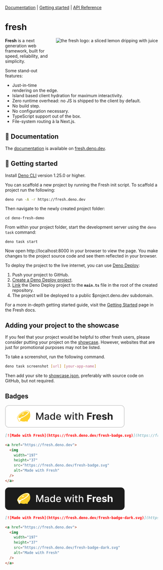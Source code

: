 [Documentation](#-documentation) | [Getting started](#-getting-started) |
[API Reference](https://deno.land/x/fresh?doc)

# fresh

<img align="right" src="https://fresh.deno.dev/logo.svg" height="150px" alt="the fresh logo: a sliced lemon dripping with juice">

**Fresh** is a next generation web framework, built for speed, reliability, and
simplicity.

Some stand-out features:

- Just-in-time rendering on the edge.
- Island based client hydration for maximum interactivity.
- Zero runtime overhead: no JS is shipped to the client by default.
- No build step.
- No configuration necessary.
- TypeScript support out of the box.
- File-system routing à la Next.js.

## 📖 Documentation

The [documentation](https://fresh.deno.dev/docs/) is available on
[fresh.deno.dev](https://fresh.deno.dev/).

## 🚀 Getting started

Install [Deno CLI](https://deno.land/) version 1.25.0 or higher.

You can scaffold a new project by running the Fresh init script. To scaffold a
project run the following:

```sh
deno run -A -r https://fresh.deno.dev
```

Then navigate to the newly created project folder:

```
cd deno-fresh-demo
```

From within your project folder, start the development server using the
`deno task` command:

```
deno task start
```

Now open http://localhost:8000 in your browser to view the page. You make
changes to the project source code and see them reflected in your browser.

To deploy the project to the live internet, you can use
[Deno Deploy](https://deno.com/deploy):

1. Push your project to GitHub.
2. [Create a Deno Deploy project](https://dash.deno.com/new).
3. [Link](https://deno.com/deploy/docs/projects#enabling) the Deno Deploy
   project to the **`main.ts`** file in the root of the created repository.
4. The project will be deployed to a public $project.deno.dev subdomain.

For a more in-depth getting started guide, visit the
[Getting Started](https://fresh.deno.dev/docs/getting-started) page in the Fresh
docs.

## Adding your project to the showcase

If you feel that your project would be helpful to other fresh users, please
consider putting your project on the
[showcase](https://fresh.deno.dev/showcase). However, websites that are just for
promotional purposes may not be listed.

To take a screenshot, run the following command.

```sh
deno task screenshot [url] [your-app-name]
```

Then add your site to
[showcase.json](https://github.com/denoland/fresh/blob/main/www/data/showcase.json),
preferably with source code on GitHub, but not required.

## Badges

![Made with Fresh](./www/static/fresh-badge.svg)

```md
[![Made with Fresh](https://fresh.deno.dev/fresh-badge.svg)](https://fresh.deno.dev)
```

```html
<a href="https://fresh.deno.dev">
  <img
    width="197"
    height="37"
    src="https://fresh.deno.dev/fresh-badge.svg"
    alt="Made with Fresh"
  />
</a>
```

![Made with Fresh(dark)](./www/static/fresh-badge-dark.svg)

```md
[![Made with Fresh](https://fresh.deno.dev/fresh-badge-dark.svg)](https://fresh.deno.dev)
```

```html
<a href="https://fresh.deno.dev">
  <img
    width="197"
    height="37"
    src="https://fresh.deno.dev/fresh-badge-dark.svg"
    alt="Made with Fresh"
  />
</a>
```

